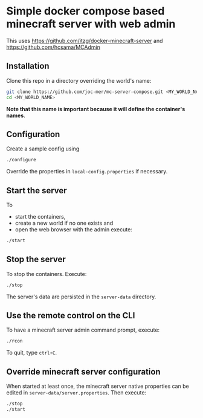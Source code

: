 # Simple docker compose based minecraft server with web admin

This uses https://github.com/itzg/docker-minecraft-server and https://github.com/hcsama/MCAdmin

## Installation

Clone this repo in a directory overriding the world's name:

```sh
git clone https://github.com/joc-mer/mc-server-compose.git <MY_WORLD_NAME>
cd <MY_WORLD_NAME>
```

**Note that this name is important because it will define the container's names**.

## Configuration

Create a sample config using
```sh
./configure
```

Override the properties in `local-config.properties` if necessary.

## Start the server

To 
- start the containers, 
- create a new world if no one exists and
- open the web browser with the admin
execute:
```sh
./start
```

## Stop the server

To stop the containers.
Execute:
```sh
./stop
```
The server's data are persisted in the `server-data` directory.

## Use the remote control on the CLI

To have a minecraft server admin command prompt, execute:
```sh
./rcon
```
 To quit, type `ctrl+C`.

## Override minecraft server configuration

When started at least once, the minecraft server native properties can be edited in `server-data/server.properties`. Then execute:

```sh
./stop
./start
```
